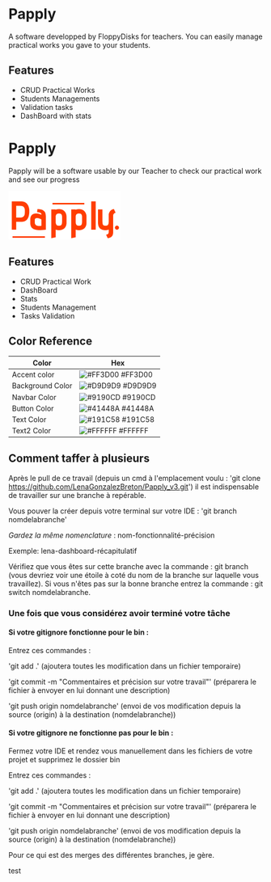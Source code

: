 
# Papply

A software developped by FloppyDisks for teachers.
You can easily manage practical works you gave to your students.

## Features

- CRUD Practical Works
- Students Managements
- Validation tasks
- DashBoard with stats


# Papply

Papply will be a software usable by our Teacher to check our practical work and see our progress


![Logo](https://github.com/LenaGonzalezBreton/Papply/blob/master/Assets/Papply_logo.png)

## Features

- CRUD Practical Work
- DashBoard
- Stats
- Students Management
- Tasks Validation





## Color Reference

| Color             | Hex                                                                |
| ----------------- | ------------------------------------------------------------------ |
| Accent color | ![#FF3D00](https://via.placeholder.com/10/FF3D00?text=+) #FF3D00 |
| Background Color | ![#D9D9D9](https://via.placeholder.com/10/D9D9D9?text=+) #D9D9D9 |
| Navbar Color | ![#9190CD](https://via.placeholder.com/10/9190CD?text=+) #9190CD |
| Button Color | ![#41448A](https://via.placeholder.com/10/41448A?text=+) #41448A |
| Text Color | ![#191C58](https://via.placeholder.com/10/191C58?text=+) #191C58 |
| Text2 Color | ![#FFFFFF](https://via.placeholder.com/10/FFFFFF?text=+) #FFFFFF |



## Comment taffer à plusieurs
Après le pull de ce travail (depuis un cmd à l'emplacement voulu : 'git clone https://github.com/LenaGonzalezBreton/Papply_v3.git') il est indispensable de travailler sur une branche à repérable.

Vous pouver la créer depuis votre terminal sur votre IDE : 'git branch nomdelabranche'

_Gardez la même nomenclature_ : nom-fonctionnalité-précision

Exemple: lena-dashboard-récapitulatif

Vérifiez que vous êtes sur cette branche avec la commande : git branch (vous devriez voir une étoile à coté du nom de la branche sur laquelle vous travaillez). Si vous n'êtes pas sur la bonne branche entrez la commande : git switch nomdelabranche.
### Une fois que vous considérez avoir terminé votre tâche
#### Si votre gitignore fonctionne pour le bin :
Entrez ces commandes :

'git add .' (ajoutera toutes les modification dans un fichier temporaire)

'git commit -m "Commentaires et précision sur votre travail"' (préparera le fichier à envoyer en lui donnant une description)

'git push origin nomdelabranche' (envoi de vos modification depuis la source (origin) à la destination (nomdelabranche))

#### Si votre gitignore ne fonctionne pas pour le bin :

Fermez votre IDE et rendez vous manuellement dans les fichiers de votre projet et supprimez le dossier bin

Entrez ces commandes :

'git add .' (ajoutera toutes les modification dans un fichier temporaire)

'git commit -m "Commentaires et précision sur votre travail"' (préparera le fichier à envoyer en lui donnant une description)

'git push origin nomdelabranche' (envoi de vos modification depuis la source (origin) à la destination (nomdelabranche))

Pour ce qui est des merges des différentes branches, je gère.

test    
